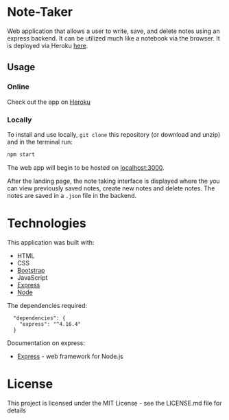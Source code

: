 # Note-Taker

Web application that allows a user to write, save, and delete notes using an express backend. It can be utilized much like a notebook via the browser. It is deployed via Heroku [here](https://vast-peak-71817.herokuapp.com/).

## Usage
### Online
Check out the app on [Heroku](https://vast-peak-71817.herokuapp.com/)

### Locally
To install and use locally, ```git clone``` this repository (or download and unzip) and in the terminal run:
```bash
npm start
```
The web app will begin to be hosted on [localhost:3000](localhost:3000).

After the landing page, the note taking interface is displayed where the you can view previously saved notes, create new notes and delete notes. The notes are saved in a `.json` file in the backend.

# Technologies

This application was built with:

* HTML
* CSS
* [Bootstrap](https://getbootstrap.com/)
* JavaScript
* [Express](https://expressjs.com/)
* [Node](https://nodejs.org/en/)

The dependencies required:

```
  "dependencies": {
    "express": "^4.16.4"
  }
  ```

Documentation on express:

* [Express](https://expressjs.com/) - web framework for Node.js

# License
This project is licensed under the MIT License - see the LICENSE.md file for details